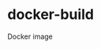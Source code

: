 # docker-build

Docker image



[android]: android
[android_flutter]: android_flutter
[nginx_jo]: nginx_jo
[node14.16.0-alpine3.]: node14.16.0-alpine3.13-curl

